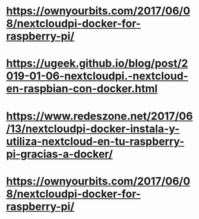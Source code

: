 # https://ownyourbits.com/2017/06/08/nextcloudpi-docker-for-raspberry-pi/
# https://ugeek.github.io/blog/post/2019-01-06-nextcloudpi.-nextcloud-en-raspbian-con-docker.html
# https://www.redeszone.net/2017/06/13/nextcloudpi-docker-instala-y-utiliza-nextcloud-en-tu-raspberry-pi-gracias-a-docker/
# https://ownyourbits.com/2017/06/08/nextcloudpi-docker-for-raspberry-pi/